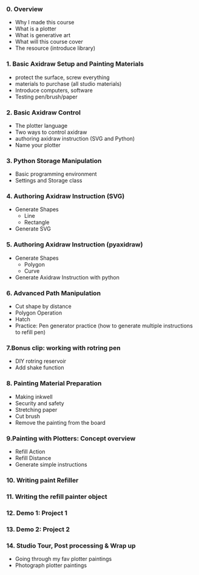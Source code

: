 ### 0. Overview
- Why I made this course
- What is a plotter 
- What is generative art 
- What will this course cover 
- The resource (introduce library)

### 1. Basic Axidraw Setup and Painting Materials 
- protect the surface, screw everything 
- materials to purchase (all studio materials)
- Introduce computers, software
- Testing pen/brush/paper 

### 2. Basic Axidraw Control 
- The plotter language 
- Two ways to control axidraw 
- authoring axidraw instruction (SVG and Python)
- Name your plotter 

### 3. Python Storage Manipulation 
- Basic programming environment 
- Settings and Storage class 

### 4. Authoring Axidraw Instruction (SVG)
- Generate Shapes 
	- Line 
	- Rectangle
- Generate SVG 

### 5. Authoring Axidraw Instruction (pyaxidraw)
- Generate Shapes
	- Polygon 
	- Curve 
- Generate Axidraw Instruction with python 

### 6. Advanced Path Manipulation 
- Cut shape by distance 
- Polygon Operation 
- Hatch 
- Practice: Pen generator practice (how to generate multiple instructions to refill pen)

### 7.Bonus clip: working with rotring pen
- DIY rotring reservoir 
- Add shake function 

### 8. Painting Material Preparation  
- Making inkwell 
- Security and safety 
- Stretching paper 
- Cut brush 
- Remove the painting from the board 

### 9.Painting with Plotters: Concept overview 
- Refill Action 
- Refill Distance 
- Generate simple instructions
### 10. Writing paint Refiller 

### 11. Writing the refill painter object 

### 12. Demo 1: Project 1

### 13. Demo 2: Project 2

### 14. Studio Tour, Post processing & Wrap up 
- Going through my fav plotter paintings 
- Photograph plotter paintings 